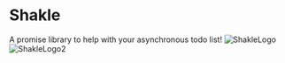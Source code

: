 # Shakle
A promise library to help with your asynchronous todo list!
![ShakleLogo](https://raw.githubusercontent.com/dylanlrrb/Shakle/master/Shakle.png)
![ShakleLogo2](https://raw.githubusercontent.com/dylanlrrb/Shakle/master/Shakle2.png)

